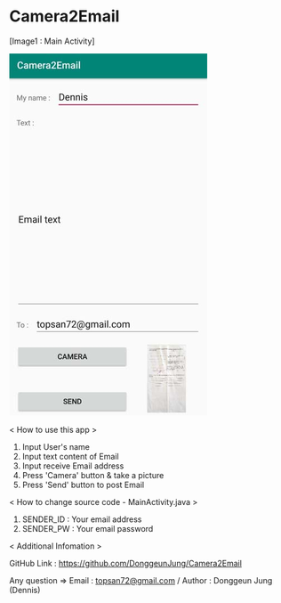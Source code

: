 # Camera2Email

[Image1 : Main Activity]

<div>
<img src="https://github.com/DonggeunJung/Camera2Email/blob/master/Camera2Email.jpg?raw=true width="400px"></img>
</div>


< How to use this app >
1. Input User's name
2. Input text content of Email
3. Input receive Email address
4. Press 'Camera' button & take a picture
5. Press 'Send' button to post Email

< How to change source code - MainActivity.java >
 1. SENDER_ID : Your email address
 2. SENDER_PW : Your email password


< Additional Infomation >

GitHub Link : https://github.com/DonggeunJung/Camera2Email

Any question => Email : topsan72@gmail.com / Author : Donggeun Jung (Dennis)
